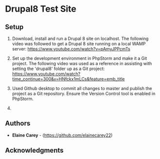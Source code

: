 # Drupal8 Test Site

## Setup 

1) Download, install and run a Drupal 8 site on localhost. The following video was followed to get a Drupal 8 site running on a local WAMP server:
https://www.youtube.com/watch?v=pAmyJPPcmTs

2) Set up the development environment in PhpStorm and make it a Git project. The following video was used as a reference in assisting with setting the 'drupal8' folder up as a Git project:
https://www.youtube.com/watch?time_continue=300&v=HNfckx1mLCs&feature=emb_title

3) Used Github desktop to commit all changes to master and publish the project as a Git repository. 
   Ensure the Version Control tool is enabled in PhpStorm. 

4) 

## Authors

* **Elaine Carey** - (https://github.com/elainecarey22)

## Acknowledgments

